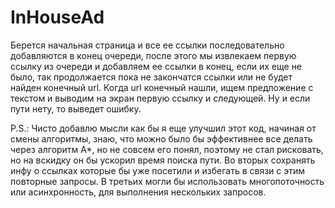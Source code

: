 # InHouseAd

Берется начальная страница и все ее ссылки последовательно добавляются в конец очереди,
после этого мы извлекаем первую ссылку из очереди и добавляем ее ссылки в конец, если их еще не было, 
так продолжается пока не закончатся ссылки или не будет найден конечный url. 
Когда url конечный нашли, ищем предложение с текстом и выводим на экран первую ссылку и следующей. Ну и если пути нету, то выведет ошибку. 

P.S.: Чисто добавлю мысли как бы я еще улучшил этот код, начиная от смены алгоритмы, знаю, что можно было бы эффективнее все делать через алгоритм A*,
но не совсем его понял, поэтому не стал рисковать, но на вскидку он бы ускорил время поиска пути. 
Во вторых сохранять инфу о ссылках которые бы уже посетили и избегать в связи с этим повторные запросы.
В третьих могли бы использовать многопоточность или асинхронность, для выполнения нескольких запросов.

